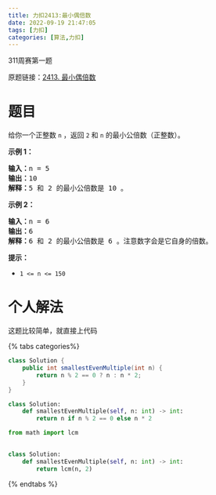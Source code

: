```yaml
---
title: 力扣2413:最小偶倍数
date: 2022-09-19 21:47:05
tags: [力扣]
categories: [算法,力扣]
---
```


311周赛第一题

原题链接：[2413. 最小偶倍数](https://leetcode.cn/problems/smallest-even-multiple/)

# 题目

给你一个正整数 <code>n</code> ，返回 <code>2</code><em> </em>和<em> </em><code>n</code> 的最小公倍数（正整数）。


<p><strong>示例 1：</strong></p>

<pre><strong>输入：</strong>n = 5
<strong>输出：</strong>10
<strong>解释：</strong>5 和 2 的最小公倍数是 10 。
</pre>

<p><strong>示例 2：</strong></p>

<pre><strong>输入：</strong>n = 6
<strong>输出：</strong>6
<strong>解释：</strong>6 和 2 的最小公倍数是 6 。注意数字会是它自身的倍数。
</pre>

<p><strong>提示：</strong></p>

<ul> 
 <li><code>1 &lt;= n &lt;= 150</code></li> 
</ul>

# 个人解法

这题比较简单，就直接上代码

{% tabs categories%}

<!-- tab Java -->

```java
class Solution {
    public int smallestEvenMultiple(int n) {
        return n % 2 == 0 ? n : n * 2;
    }
}
```

<!-- endtab -->

<!-- tab Python3 -->

```python
class Solution:
    def smallestEvenMultiple(self, n: int) -> int:
        return n if n % 2 == 0 else n * 2

```

<!-- endtab -->

<!-- tab Python3 使用lcm -->

```python
from math import lcm

    
class Solution:
    def smallestEvenMultiple(self, n: int) -> int:
        return lcm(n, 2)

```

<!-- endtab -->

{% endtabs %}